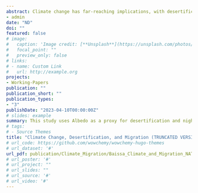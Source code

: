 ```yaml
---
abstract: Climate change has far-reaching implications, with desertification being a notable consequence. This study investigates the complex relationship between desertification and human migration within the context of Syria, where a severe drought has been linked to the civil war. Utilizing albedo as a proxy for desertification and night lights for population movement, I conducted a multi-model regression analysis, including OLS, Spatially Lagged, Spatial Error, and M-Estimator. Our findings reveal a significant correlation between drought and urban migration, with an estimated one million individuals migrating to cities. The results highlight the importance of understanding environmental migration dynamics and offer valuable insights for policymakers addressing climate change adaptation and sustainable land use. This research contributes to the growing body of knowledge on climate-driven migration and provides a methodological framework for future studies.
- admin
date: "ND"
doi: ""
featured: false
# image:
#   caption: 'Image credit: [**Unsplash**](https://unsplash.com/photos/s9CC2SKySJM)'
#   focal_point: ""
#   preview_only: false
# links:
# - name: Custom Link
#   url: http://example.org
projects:
- Working-Papers
publication: ""
publication_short: ""
publication_types:
- "3"
publishDate: "2023-04-10T00:00:00Z"
# slides: example
summary: This study uses Albedo as a proxy for desertification and night lights for population movement to demonstrate a significant correlation between drought and urban migration in Syria
# tags:
# - Source Themes
title: "Climate Change, Desertification, and Migration (TRUNCATED VERSION)"
# url_code: https://github.com/wowchemy/wowchemy-hugo-themes
# url_dataset: '#'
url_pdf: publication/Climate_Migration/Baissa_Climate_and_Migration_NATURE_Length.pdf
# url_poster: '#'
# url_project: ""
# url_slides: ""
# url_source: '#'
# url_video: '#'
---
```

